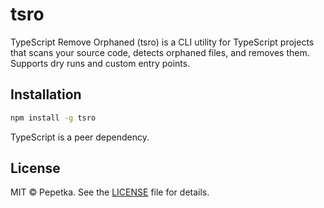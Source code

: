 # tsro

TypeScript Remove Orphaned (tsro) is a CLI utility for TypeScript projects that scans your source code, detects orphaned files, and removes them. Supports dry runs and custom entry points.

## Installation

```bash
npm install -g tsro
```

TypeScript is a peer dependency.

## License

MIT © Pepetka. See the [LICENSE](./LICENSE) file for details.
